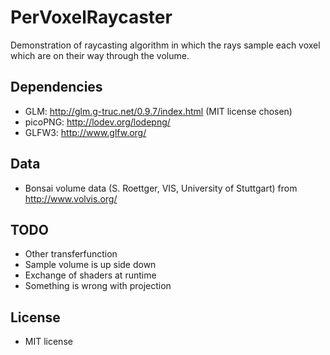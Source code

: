 # PerVoxelRaycaster
Demonstration of raycasting algorithm in which the rays sample each voxel which are on their way through the volume.

## Dependencies
* GLM: http://glm.g-truc.net/0.9.7/index.html (MIT license chosen)
* picoPNG: http://lodev.org/lodepng/
* GLFW3: http://www.glfw.org/

## Data
* Bonsai volume data (S. Roettger, VIS, University of Stuttgart) from http://www.volvis.org/

## TODO
* Other transferfunction
* Sample volume is up side down
* Exchange of shaders at runtime
* Something is wrong with projection

## License
* MIT license
